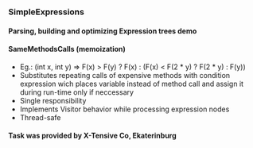 ### SimpleExpressions

#### Parsing, building and optimizing Expression trees demo

#### SameMethodsCalls (memoization)
* Eg.: (int x, int y) => F(x) > F(y) ? F(x) : (F(x) < F(2 * y) ? F(2 * y) : F(y))
* Substitutes repeating calls of expensive methods with condition expression wich places variable instead of method call and assign it during run-time only if neccessary
* Single responsibility
* Implements Visitor behavior while processing expression nodes
* Thread-safe

#### Task was provided by X-Tensive Co, Ekaterinburg
